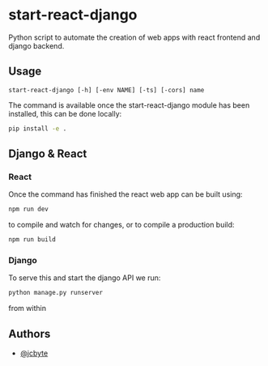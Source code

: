 # start-react-django

Python script to automate the creation of web apps with react frontend and django backend.

## Usage

`start-react-django [-h] [-env NAME] [-ts] [-cors] name`

The command is available once the start-react-django module has been installed, this can be done locally:

```bash
pip install -e .
```

## Django & React

### React

Once the command has finished the react web app can be built using:

```bash
npm run dev
```

to compile and watch for changes, or to compile a production build:

```bash
npm run build
```

### Django

To serve this and start the django API we run:

```bash
python manage.py runserver
```

from within

## Authors

- [@jcbyte](https://www.github.com/jcbyte)
